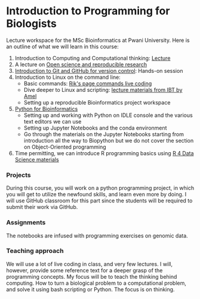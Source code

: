 # Introduction to Programming for Biologists

Lecture workspace for the MSc Bioinformatics at Pwani University. Here is an outline of what we will learn in this course:

1. Introduction to Computing and Computational thinking: [Lecture](Lecture1_Introduction_To_Computational_Thinking.pdf)
2. A lecture on [Open science and reproducible research](https://docs.google.com/presentation/d/1QjrhjKDlq9VF4gNRSL_jQqAuOAx7lA4tvbg1YUITcWU/edit#slide=id.p37)
2. [Introduction to Git and GitHub for version control](https://docs.google.com/presentation/d/1NVHLHiL-tw-3e5KYFY-N_ISjWgGHIs45eAypEUep_hU/edit#slide=id.g3e08b71c2d_1_0): Hands-on session
3. Introduction to Linux on the command line:
      - Basic commands: [Rik's page commands live coding](http://rik.smith-unna.com/command_line_bootcamp)
      - Dive deeper to Linux and scripting: [lecture materials from IBT by Amel](https://github.com/amelgh/Introduction_To_Linux)
      - Setting up a reproducible Bioinformatics project workspace
4. [Python for Bioinformatics](https://github.com/kipkurui/Python4Bioinformatics)
      - Setting up and working with Python on IDLE console and the various text editors we can use
      - Setting up Jupyter Notebooks and the conda environment
      - Go through the materials on the Jupyter Notebooks starting from introduction all the way to Biopython but we do not cover the section on Object-Oriented programming
5. Time permitting, we can introduce R programming basics using [R 4 Data Science materials](https://r4ds.had.co.nz/)

### Projects
During this course, you will work on a python programming project, in which you will get to utilize the newfound skills, and learn even more by doing. I will use GitHub classroom for this part since the students will be required to submit their work via GitHub. 

### Assignments
The notebooks are infused with programming exercises on genomic data. 


### Teaching approach

We will use a lot of live coding in class, and very few lectures. I will, however, provide some reference text for a deeper grasp of the programming concepts. My focus will be to teach the thinking behind computing. How to turn a biological problem to a computational problem, and solve it using bash scripting or Python. The focus is on thinking. 

